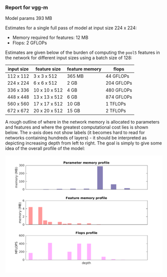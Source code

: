 ### Report for vgg-m
Model params 393 MB 

Estimates for a single full pass of model at input size 224 x 224: 

* Memory required for features: 12 MB 
* Flops: 2 GFLOPs 

Estimates are given below of the burden of computing the `pool5` features in the network for different input sizes using a batch size of 128: 

| input size | feature size | feature memory | flops | 
|------------|--------------|----------------|-------| 
| 112 x 112 | 3 x 3 x 512 | 365 MB | 44 GFLOPs |
| 224 x 224 | 6 x 6 x 512 | 2 GB | 204 GFLOPs |
| 336 x 336 | 10 x 10 x 512 | 4 GB | 480 GFLOPs |
| 448 x 448 | 13 x 13 x 512 | 6 GB | 874 GFLOPs |
| 560 x 560 | 17 x 17 x 512 | 10 GB | 1 TFLOPs |
| 672 x 672 | 20 x 20 x 512 | 15 GB | 2 TFLOPs |

A rough outline of where in the network memory is allocated to parameters and features and where the greatest computational cost lies is shown below.  The x-axis does not show labels (it becomes hard to read for networks containing hundreds of layers) - it should be interpreted as depicting increasing depth from left to right.  The goal is simply to give some idea of the overall profile of the model: 

![vgg-m profile](figs/vgg-m.png)
